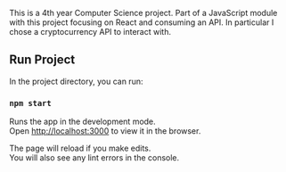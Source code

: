 This is a 4th year Computer Science project. Part of a JavaScript module with this project focusing on React and consuming an API. In particular I chose a cryptocurrency API to interact with.

## Run Project

In the project directory, you can run:

### `npm start`

Runs the app in the development mode.<br />
Open [http://localhost:3000](http://localhost:3000) to view it in the browser.

The page will reload if you make edits.<br />
You will also see any lint errors in the console.
